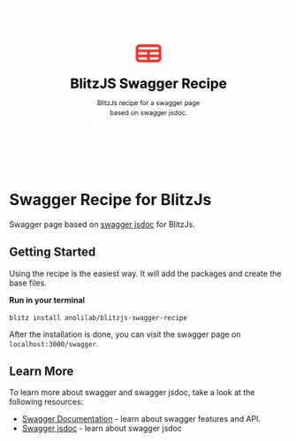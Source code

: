 <p align="center"><img src="/assets/header.png" alt="Swagger Recipe for BlitzJs"></p>

# Swagger Recipe for BlitzJs

Swagger page based on [swagger jsdoc](https://github.com/Surnet/swagger-jsdoc) for BlitzJs.

## Getting Started

Using the recipe is the easiest way. It will add the packages and create the base files.

**Run in your terminal**

`blitz install anolilab/blitzjs-swagger-recipe`

After the installation is done, you can visit the swagger page on `localhost:3000/swagger`.

## Learn More

To learn more about swagger and swagger jsdoc, take a look at the following resources:

- [Swagger Documentation](https://swagger.io/) - learn about swagger features and API.
- [Swagger jsdoc](https://github.com/Surnet/swagger-jsdoc) - learn about swagger jsdoc
